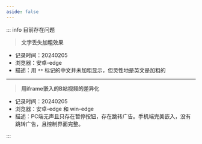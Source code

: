 ```yaml
---
aside: false
---
```


::: info  <Badge type='info'>目前存在问题</Badge>

> **文字丢失加粗效果**

- 记录时间：20240205
- 浏览器：安卓-edge
- 描述：用 `**` 标记的中文并未加粗显示，但灵性地是英文是加粗的

---

> **用iframe嵌入的B站视频的差异化**

- 记录时间：20240205
- 浏览器：安卓-edge 和 win-edge
- 描述：PC端无声且只存在暂停按钮，存在跳转广告。手机端完美嵌入，没有跳转广告，且控制界面完整。


:::